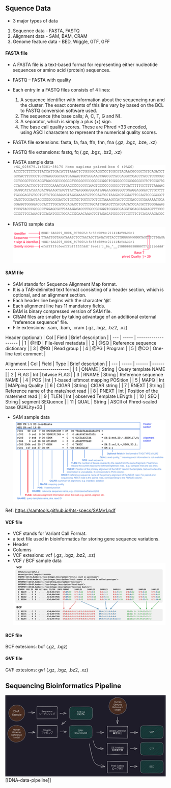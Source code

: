 ## Squence Data
- 3 major types of data
1. Sequence data - FASTA, FASTQ
2. Alignment data - SAM, BAM, CRAM
3. Genome feature data - BED, Wiggle, GTF, GFF

#### FASTA file
- A FASTA file  is a text-based format for representing either nucleotide sequences or amino acid (protein) sequences.
- FASTQ – FASTA with quality
- Each entry in a FASTQ files consists of 4 lines:
  1. A sequence identifier with information about the sequencing run and the cluster. The exact contents of this line vary by based on the BCL to FASTQ conversion software used.
  2. The sequence (the base calls; A, C, T, G and N).
  3. A separator, which is simply a plus (+) sign.
  4. The base call quality scores. These are Phred +33 encoded, using ASCII characters to represent the numerical quality scores.
- FASTA file extensions: fasta, fa, faa, ffn, fnn, fna (.gz, .bgz, .bze, .xz)
- FASTQ file extensions: fastq, fq (.gz, .bgz, .bz2, .xz)

- FASTA sample data
![image](../Attachments/Bioinformatics/FASTA_format.png)

- FASTQ sample data
![image](../Attachments/Bioinformatics/FASTQ_format.png)

#### SAM file
- SAM stands for Sequence Alignment Map format. 
- It is a TAB-delimited text format consisting of a header section, which is optional, and an alignment section.
- Each header line begins with the character ‘@’.
- Each alignment line has 11 mandatory fields.
- BAM is binary compressed version of SAM file.
- CRAM files are smaller by taking advantage of an additional external "reference sequence" file.
- File extensions: .sam, .bam, .cram (.gz, .bgz, .bz2, .xz)

Header (optional)
| Col | Field | Brief description   |
| --- | ----- | ------------------- |
| 1   | @HD   | File-level metadata |
| 2   | @SQ   | Reference sequence dictionary       |
| 3   | @RG   | Read group                    |
| 4   | @PG   | Program                    |
| 5    | @CO      |  One-line text comment                   |

Alignment
| Col | Field | Type   | Brief description                     |
| --- | ----- | ------ | ------------------------------------- |
| 1   | QNAME | String | Query template NAME                   |
| 2   | FLAG  | Int    | bitwise FLAG                          |
| 3   | RNAME | String | Reference sequence NAME               |
| 4   | POS   | Int    | 1-based leftmost mapping POSition     |
| 5   | MAPQ  | Int    | MAPping Quality                       |
| 6   | CIGAR | String | CIGAR string                          |
| 7   | RNEXT | String | Reference name of the mate/next read  |
| 8   | PNEXT | Int    | Position of the mate/next read        |
| 9   | TLEN  | Int    | observed Template LENgth              |
| 10  | SEQ   | String | segment SEQuence                      |
| 11  | QUAL  | String | ASCII of Phred-scaled base QUALity+33 |

- SAM sample data
![image](../Attachments/Bioinformatics/SAM_format.png)

Ref: https://samtools.github.io/hts-specs/SAMv1.pdf

#### VCF file
- VCF stands for Variant Call Format. 
- a text file used in bioinformatics for storing gene sequence variations. 
- Header
- Columns
- VCF extesions: vcf  (.gz, .bgz, .bz2, .xz)
- VCF / BCF sample data
![image](../Attachments/Bioinformatics/BCF_VCF_format.png)



#### BCF file
BCF extesions: bcf  (.gz, .bgz)

#### GVF file
GVF extesions: gvf  (.gz, .bgz, .bz2, .xz)

## Sequencing Bioinformatics Pipeline
![image](../Attachments/Bioinformatics/DNA-data-pipeline.png)
[[DNA-data-pipeline]]

